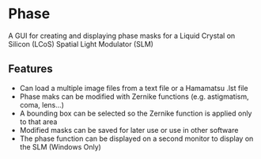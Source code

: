# Phase
A GUI for creating and displaying phase masks for a Liquid Crystal on Silicon (LCoS) Spatial Light Modulator (SLM)

## Features
* Can load a multiple image files from a text file or a Hamamatsu .lst file
* Phase maks can be modified with Zernike functions (e.g. astigmatism, coma, lens...)
* A bounding box can be selected so the Zernike function is applied only to that area
* Modified masks can be saved for later use or use in other software
* The phase function can be displayed on a second monitor to display on the SLM (Windows Only)

